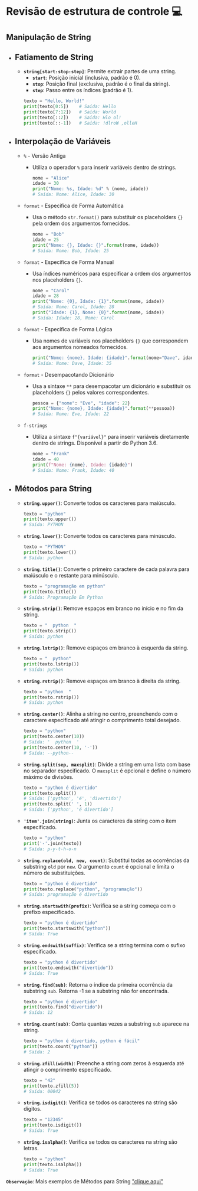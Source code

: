 # Revisão de estrutura de controle 💻
## Manipulação de String
- ## Fatiamento de String
    - **`string[start:stop:step]`**: Permite extrair partes de uma string.
        - **`start`**: Posição inicial (inclusiva, padrão é 0).
        - **`stop`**: Posição final (exclusiva, padrão é o final da string).
        - **`step`**: Passo entre os índices (padrão é 1).
        ```python
        texto = "Hello, World!"
        print(texto[0:5])    # Saída: Hello
        print(texto[7:12])   # Saída: World
        print(texto[::2])    # Saída: Hlo ol!
        print(texto[::-1])   # Saída: !dlroW ,olleH
        ```

- ## Interpolação de Variáveis
    - `%` - Versão Antiga
        - Utiliza o operador `%` para inserir variáveis dentro de strings.
            ```python
            nome = "Alice"
            idade = 30
            print("Nome: %s, Idade: %d" % (nome, idade))
            # Saída: Nome: Alice, Idade: 30
            ```

    - `format` - Especifica de Forma Automática
        - Usa o método `str.format()` para substituir os placeholders `{}` pela ordem dos argumentos fornecidos.
            ```python
            nome = "Bob"
            idade = 25
            print("Nome: {}, Idade: {}".format(nome, idade))
            # Saída: Nome: Bob, Idade: 25
            ```

    - `format` - Especifica de Forma Manual
        - Usa índices numéricos para especificar a ordem dos argumentos nos placeholders `{}`.
            ```python
            nome = "Carol"
            idade = 28
            print("Nome: {0}, Idade: {1}".format(nome, idade))
            # Saída: Nome: Carol, Idade: 28
            print("Idade: {1}, Nome: {0}".format(nome, idade))
            # Saída: Idade: 28, Nome: Carol
            ```

    - `format` - Especifica de Forma Lógica
        - Usa nomes de variáveis nos placeholders `{}` que correspondem aos argumentos nomeados fornecidos.
            ```python
            print("Nome: {nome}, Idade: {idade}".format(nome="Dave", idade=35))
            # Saída: Nome: Dave, Idade: 35
            ```

    - `format` - Desempacotando Dicionário
        - Usa a sintaxe `**` para desempacotar um dicionário e substituir os placeholders `{}` pelos valores correspondentes.
            ```python
            pessoa = {"nome": "Eve", "idade": 22}
            print("Nome: {nome}, Idade: {idade}".format(**pessoa))
            # Saída: Nome: Eve, Idade: 22
            ```

    - `f-strings`
        - Utiliza a sintaxe `f"{variável}"` para inserir variáveis diretamente dentro de strings. Disponível a partir do Python 3.6.
            ```python
            nome = "Frank"
            idade = 40
            print(f"Nome: {nome}, Idade: {idade}")
            # Saída: Nome: Frank, Idade: 40
            ```

- ## Métodos para String
    - **`string.upper()`**: Converte todos os caracteres para maiúsculo.
        ```python
        texto = "python"
        print(texto.upper())
        # Saída: PYTHON
        ```

    - **`string.lower()`**: Converte todos os caracteres para minúsculo.
        ```python
        texto = "PYTHON"
        print(texto.lower())
        # Saída: python
        ```

    - **`string.title()`**: Converte o primeiro caractere de cada palavra para maiúsculo e o restante para minúsculo.
        ```python
        texto = "programação em python"
        print(texto.title())
        # Saída: Programação Em Python
        ```

    - **`string.strip()`**: Remove espaços em branco no início e no fim da string.
        ```python
        texto = "  python  "
        print(texto.strip())
        # Saída: python
        ```

    - **`string.lstrip()`**: Remove espaços em branco à esquerda da string.
        ```python
        texto = "  python"
        print(texto.lstrip())
        # Saída: python
        ```

    - **`string.rstrip()`**: Remove espaços em branco à direita da string.
        ```python
        texto = "python  "
        print(texto.rstrip())
        # Saída: python
        ```

    - **`string.center()`**: Alinha a string no centro, preenchendo com o caractere especificado até atingir o comprimento total desejado.
        ```python
        texto = "python"
        print(texto.center(10))
        # Saída: '  python  '
        print(texto.center(10, '-'))
        # Saída: --python--
        ```

    - **`string.split(sep, maxsplit)`**: Divide a string em uma lista com base no separador especificado. O `maxsplit` é opcional e define o número máximo de divisões.
        ```python
        texto = "python é divertido"
        print(texto.split())
        # Saída: ['python', 'é', 'divertido']
        print(texto.split(' ', 1))
        # Saída: ['python', 'é divertido']
        ```

    - **`'item'.join(string)`**: Junta os caracteres da string com o item especificado.
        ```python
        texto = "python"
        print('-'.join(texto))
        # Saída: p-y-t-h-o-n
        ```

    - **`string.replace(old, new, count)`**: Substitui todas as ocorrências da substring `old` por `new`. O argumento `count` é opcional e limita o número de substituições.
        ```python
        texto = "python é divertido"
        print(texto.replace("python", "programação"))
        # Saída: programação é divertido
        ```

    - **`string.startswith(prefix)`**: Verifica se a string começa com o prefixo especificado.
        ```python
        texto = "python é divertido"
        print(texto.startswith("python"))
        # Saída: True
        ```

    - **`string.endswith(suffix)`**: Verifica se a string termina com o sufixo especificado.
        ```python
        texto = "python é divertido"
        print(texto.endswith("divertido"))
        # Saída: True
        ```

    - **`string.find(sub)`**: Retorna o índice da primeira ocorrência da substring `sub`. Retorna -1 se a substring não for encontrada.
        ```python
        texto = "python é divertido"
        print(texto.find("divertido"))
        # Saída: 12
        ```

    - **`string.count(sub)`**: Conta quantas vezes a substring `sub` aparece na string.
        ```python
        texto = "python é divertido, python é fácil"
        print(texto.count("python"))
        # Saída: 2
        ```

    - **`string.zfill(width)`**: Preenche a string com zeros à esquerda até atingir o comprimento especificado.
        ```python
        texto = "42"
        print(texto.zfill(5))
        # Saída: 00042
        ```

    - **`string.isdigit()`**: Verifica se todos os caracteres na string são dígitos.
        ```python
        texto = "12345"
        print(texto.isdigit())
        # Saída: True
        ```

    - **`string.isalpha()`**: Verifica se todos os caracteres na string são letras.
        ```python
        texto = "python"
        print(texto.isalpha())
        # Saída: True
        ```

**`Observação`**: Mais exemplos de Métodos para String ["clique aqui"](https://github.com/ThomasNicholas21/EstudoPython/tree/master/estudos/01_estrutura_de_controle/manipulacao_string)